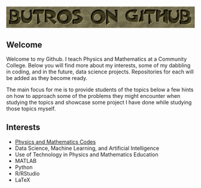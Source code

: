 <p align = "center">
<img src="Logo.png.png" width="1000">
<p>

## Welcome 
Welcome to my Github.  I teach Physics and Mathematics at a Community College.  Below you will find more about my interests, some of my dabbling in coding, and in the future, data science projects. Repositories for each will be added as they become ready.  
  
The main focus for me is to provide students of the topics below a few hints on how to approach some of the problems they might encounter when studying the topics and showcase some project I have done while studying those topics myself.

## Interests
*  [Physics and Mathematics Codes](https://github.com/MButros/Physics_Mathematics_Codes)
* Data Science, Machine Learning, and Artificial Intelligence
* Use of Technology in Physics and Mathematics Education
* MATLAB
* Python
* R/RStudio
* LaTeX
